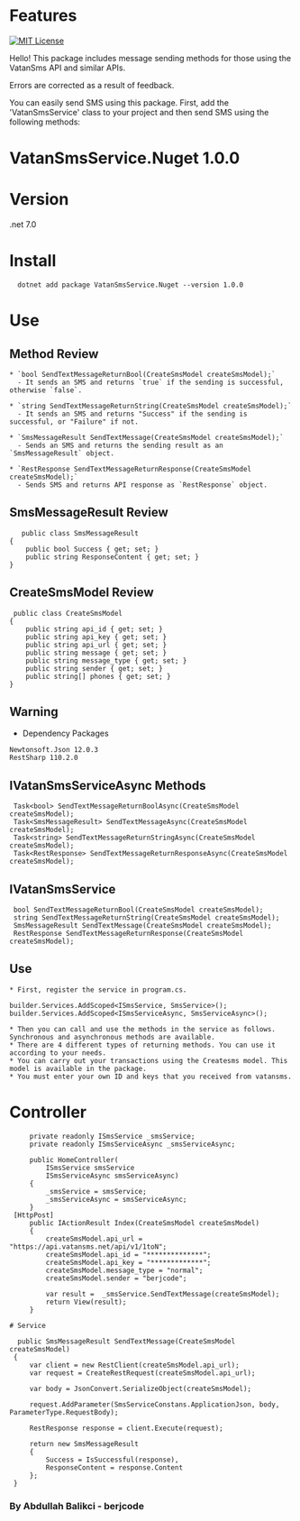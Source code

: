 # Features

[![MIT License][license-shield]][license-url]

Hello! This package includes message sending methods for those using the VatanSms API and similar APIs.

Errors are corrected as a result of feedback.

You can easily send SMS using this package. First, add the 'VatanSmsService' class to your project and then send SMS using the following methods:
# VatanSmsService.Nuget 1.0.0
# Version
.net 7.0
# Install
```
  dotnet add package VatanSmsService.Nuget --version 1.0.0
```
# Use 
## Method Review
```
* `bool SendTextMessageReturnBool(CreateSmsModel createSmsModel);`
  - It sends an SMS and returns `true` if the sending is successful, otherwise `false`.

* `string SendTextMessageReturnString(CreateSmsModel createSmsModel);`
  - It sends an SMS and returns "Success" if the sending is successful, or "Failure" if not.

* `SmsMessageResult SendTextMessage(CreateSmsModel createSmsModel);`
  - Sends an SMS and returns the sending result as an `SmsMessageResult` object.

* `RestResponse SendTextMessageReturnResponse(CreateSmsModel createSmsModel);`
  - Sends SMS and returns API response as `RestResponse` object.
```
## SmsMessageResult Review
```
   public class SmsMessageResult
{
    public bool Success { get; set; }
    public string ResponseContent { get; set; }
}
```
## CreateSmsModel Review
```
 public class CreateSmsModel
{
    public string api_id { get; set; } 
    public string api_key { get; set; } 
    public string api_url { get; set; } 
    public string message { get; set; }
    public string message_type { get; set; }
    public string sender { get; set; }
    public string[] phones { get; set; }
}
```
## Warning
   * Dependency  Packages
   ```
   Newtonsoft.Json 12.0.3
   RestSharp 110.2.0
   ```
  ## IVatanSmsServiceAsync Methods
   ```
    Task<bool> SendTextMessageReturnBoolAsync(CreateSmsModel createSmsModel);
    Task<SmsMessageResult> SendTextMessageAsync(CreateSmsModel createSmsModel);
    Task<string> SendTextMessageReturnStringAsync(CreateSmsModel createSmsModel);
    Task<RestResponse> SendTextMessageReturnResponseAsync(CreateSmsModel createSmsModel);
   ```
  ## IVatanSmsService
   ```
    bool SendTextMessageReturnBool(CreateSmsModel createSmsModel);
    string SendTextMessageReturnString(CreateSmsModel createSmsModel);
    SmsMessageResult SendTextMessage(CreateSmsModel createSmsModel);
    RestResponse SendTextMessageReturnResponse(CreateSmsModel createSmsModel);
   ```
   ## Use
    * First, register the service in program.cs.
   ```
   builder.Services.AddScoped<ISmsService, SmsService>();
   builder.Services.AddScoped<ISmsServiceAsync, SmsServiceAsync>();
   ```
    * Then you can call and use the methods in the service as follows. Synchronous and asynchronous methods are available.
    * There are 4 different types of returning methods. You can use it according to your needs.
    * You can carry out your transactions using the Createsms model. This model is available in the package.
    * You must enter your own ID and keys that you received from vatansms.
   # Controller
   ```
        private readonly ISmsService _smsService;
        private readonly ISmsServiceAsync _smsServiceAsync;

        public HomeController(
            ISmsService smsService
            ISmsServiceAsync smsServiceAsync)
        {
            _smsService = smsService;
            _smsServiceAsync = smsServiceAsync;
        }
    [HttpPost]
        public IActionResult Index(CreateSmsModel createSmsModel)
        {
            createSmsModel.api_url = "https://api.vatansms.net/api/v1/1toN";
            createSmsModel.api_id = "**************";
            createSmsModel.api_key = "*************";
            createSmsModel.message_type = "normal";
            createSmsModel.sender = "berjcode";

            var result =  _smsService.SendTextMessage(createSmsModel);
            return View(result);
        }
   ```
    # Service
   ```
     public SmsMessageResult SendTextMessage(CreateSmsModel createSmsModel)
    {
        var client = new RestClient(createSmsModel.api_url);
        var request = CreateRestRequest(createSmsModel.api_url);

        var body = JsonConvert.SerializeObject(createSmsModel);

        request.AddParameter(SmsServiceConstans.ApplicationJson, body, ParameterType.RequestBody);

        RestResponse response = client.Execute(request);

        return new SmsMessageResult
        {
            Success = IsSuccessful(response),
            ResponseContent = response.Content
        };
    }
   ```
[license-shield]: https://img.shields.io/github/license/othneildrew/Best-README-Template.svg?style=for-the-badge
[license-url]: https://github.com/berjcode/VatanSmsService/blob/main/LICENSE
                                                                                                                      
   ###    By Abdullah Balikci - berjcode

